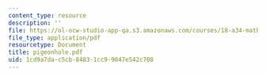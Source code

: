 ```yaml
---
content_type: resource
description: ''
file: https://ol-ocw-studio-app-qa.s3.amazonaws.com/courses/18-a34-mathematical-problem-solving-putnam-seminar-fall-2018/1cd9a7dac5cb84831cc99047e542c708_pigeonhole.pdf
file_type: application/pdf
resourcetype: Document
title: pigeonhole.pdf
uid: 1cd9a7da-c5cb-8483-1cc9-9047e542c708
---
```

